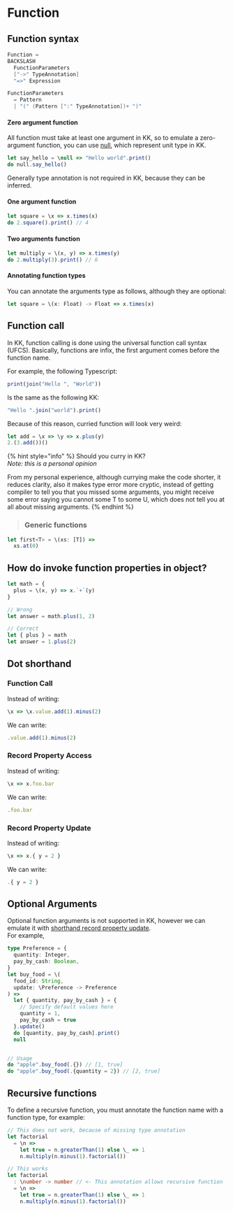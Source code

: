 # Function

## Function syntax

```c
Function =
BACKSLASH  
  FunctionParameters
  ["->" TypeAnnotation]
  "=>" Expression

FunctionParameters
  = Pattern
  | "(" (Pattern [":" TypeAnnotation])+ ")"
```

#### Zero argument function

All function must take at least one argument in KK, so to emulate a zero-argument function, you can use [null](types.md#null), which represent unit type in KK.

```typescript
let say_hello = \null => "Hello world".print()
do null.say_hello()
```

Generally type annotation is not required in KK, because they can be inferred.

#### One argument function

```typescript
let square = \x => x.times(x)
do 2.square().print() // 4
```

#### Two arguments function

```typescript
let multiply = \(x, y) => x.times(y)
do 2.multiply(3).print() // 6
```

#### Annotating function types

You can annotate the arguments type as follows, although they are optional:

```typescript
let square = \(x: Float) -> Float => x.times(x)
```

## Function call

In KK, function calling is done using the universal function call syntax \(UFCS\). Basically, functions are infix, the first argument comes before the function name.

For example, the following Typescript:

```typescript
print(join("Hello ", "World"))
```

Is the same as the following KK:

```typescript
"Hello ".join("world").print()
```

Because of this reason, curried function will look very weird:

```typescript
let add = \x => \y => x.plus(y)
2.(3.add())()
```

{% hint style="info" %}
Should you curry in KK?  
_Note: this is a personal opinion_

From my personal experience, although currying make the code shorter, it reduces clarity, also it makes type error more cryptic, instead of getting compiler to tell you that you missed some arguments, you might receive some error saying you cannot some T to some U, which does not tell you at all about missing arguments.
{% endhint %}

> ### Generic functions

```typescript
let first<T> = \(xs: [T]) => 
  xs.at(0)
```

## How do invoke function properties in object?

```typescript
let math = {
  plus = \(x, y) => x.`+`(y)
}

// Wrong
let answer = math.plus(1, 2)

// Correct
let { plus } = math
let answer = 1.plus(2)
```

## Dot shorthand

### Function Call

Instead of writing:

```typescript
\x => \x.value.add(1).minus(2)
```

We can write:

```typescript
.value.add(1).minus(2)
```

### Record Property Access

Instead of writing:

```typescript
\x => x.foo.bar
```

We can write:

```typescript
.foo.bar
```

### Record Property Update

Instead of writing:

```typescript
\x => x.{ y = 2 }
```

We can write:

```typescript
.{ y = 2 }
```

## Optional Arguments

Optional function arguments is not supported in KK, however we can emulate it with [shorthand record property update](function.md#record-property-update).  
For example,

```typescript
type Preference = {
  quantity: Integer,
  pay_by_cash: Boolean,
}
let buy_food = \(
  food_id: String,
  update: \Preference -> Preference
) => 
  let { quantity, pay_by_cash } = {
    // Specify default values here
    quantity = 1,
    pay_by_cash = true
  }.update()
  do [quantity, pay_by_cash].print()
  null


// Usage
do "apple".buy_food(.{}) // [1, true]
do "apple".buy_food(.{quantity = 2}) // [2, true]
```

## Recursive functions

To define a recursive function, you must annotate the function name with a function type, for example:

```typescript
// This does not work, because of missing type annotation
let factorial 
  = \n =>
    let true = n.greaterThan(1) else \_ => 1
    n.multiply(n.minus(1).factorial())

// This works
let factorial
  : \number -> number // <- This annotation allows recursive function
  = \n =>
    let true = n.greaterThan(1) else \_ => 1
    n.multiply(n.minus(1).factorial())
```

